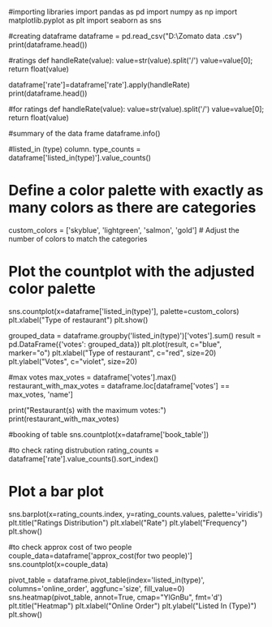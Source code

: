 #importing libraries 
import pandas as pd
import numpy as np
import matplotlib.pyplot as plt
import seaborn as sns

#creating dataframe
dataframe = pd.read_csv("D:\Zomato data .csv")
print(dataframe.head())

#ratings
def handleRate(value):
	value=str(value).split('/')
	value=value[0];
	return float(value)

dataframe['rate']=dataframe['rate'].apply(handleRate)
print(dataframe.head())

#for ratings
def handleRate(value):
	value=str(value).split('/')
	value=value[0];
	return float(value)

 #summary of the data frame
dataframe.info()

#listed_in (type) column.
type_counts = dataframe['listed_in(type)'].value_counts()

# Define a color palette with exactly as many colors as there are categories
custom_colors = ['skyblue', 'lightgreen', 'salmon', 'gold']  # Adjust the number of colors to match the categories

# Plot the countplot with the adjusted color palette
sns.countplot(x=dataframe['listed_in(type)'], palette=custom_colors)
plt.xlabel("Type of restaurant")
plt.show()


grouped_data = dataframe.groupby('listed_in(type)')['votes'].sum()
result = pd.DataFrame({'votes': grouped_data})
plt.plot(result, c="blue", marker="o")
plt.xlabel("Type of restaurant", c="red", size=20)
plt.ylabel("Votes", c="violet", size=20)


#max votes
max_votes = dataframe['votes'].max()
restaurant_with_max_votes = dataframe.loc[dataframe['votes'] == max_votes, 'name']

print("Restaurant(s) with the maximum votes:")
print(restaurant_with_max_votes)


#booking of table
sns.countplot(x=dataframe['book_table'])

#to check rating distrubution
rating_counts = dataframe['rate'].value_counts().sort_index()
# Plot a bar plot
sns.barplot(x=rating_counts.index, y=rating_counts.values, palette='viridis')
plt.title("Ratings Distribution")
plt.xlabel("Rate")
plt.ylabel("Frequency")
plt.show()

#to check approx cost of two people
couple_data=dataframe['approx_cost(for two people)']
sns.countplot(x=couple_data)

pivot_table = dataframe.pivot_table(index='listed_in(type)', columns='online_order', aggfunc='size', fill_value=0)
sns.heatmap(pivot_table, annot=True, cmap="YlGnBu", fmt='d')
plt.title("Heatmap")
plt.xlabel("Online Order")
plt.ylabel("Listed In (Type)")
plt.show()



 
